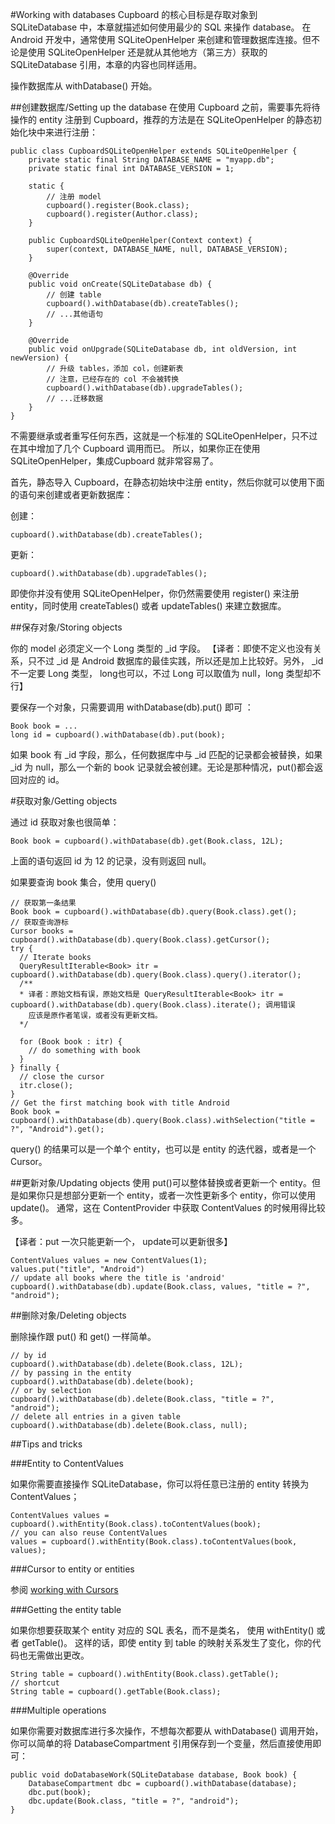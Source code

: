 #Working with databases
Cupboard 的核心目标是存取对象到 SQLiteDatabase 中，本章就描述如何使用最少的 SQL 来操作 database。
在 Android 开发中，通常使用 SQLiteOpenHelper 来创建和管理数据库连接。但不论是使用 SQLiteOpenHelper 还是就从其他地方（第三方）获取的 SQLiteDatabase 引用，本章的内容也同样适用。

操作数据库从 withDatabase() 开始。

##创建数据库/Setting up the database
在使用 Cupboard 之前，需要事先将待操作的 entity 注册到 Cupboard，推荐的方法是在 SQLiteOpenHelper 的静态初始化块中来进行注册：

    public class CupboardSQLiteOpenHelper extends SQLiteOpenHelper {
        private static final String DATABASE_NAME = "myapp.db";
        private static final int DATABASE_VERSION = 1;
    
        static {
            // 注册 model
            cupboard().register(Book.class);
            cupboard().register(Author.class);
        }
    
        public CupboardSQLiteOpenHelper(Context context) {
            super(context, DATABASE_NAME, null, DATABASE_VERSION);
        }
    
        @Override
        public void onCreate(SQLiteDatabase db) {
            // 创建 table
            cupboard().withDatabase(db).createTables();
            // ...其他语句
        }
    
        @Override
        public void onUpgrade(SQLiteDatabase db, int oldVersion, int newVersion) {
            // 升级 tables，添加 col，创建新表
            // 注意，已经存在的 col 不会被转换
            cupboard().withDatabase(db).upgradeTables();
            // ...迁移数据
        }
    }
    
不需要继承或者重写任何东西，这就是一个标准的 SQLiteOpenHelper，只不过在其中增加了几个 Cupboard 调用而已。
所以，如果你正在使用 SQLiteOpenHelper，集成Cupboard 就非常容易了。

首先，静态导入 Cupboard，在静态初始块中注册 entity，然后你就可以使用下面的语句来创建或者更新数据库：

创建：

    cupboard().withDatabase(db).createTables();

更新：

    cupboard().withDatabase(db).upgradeTables();

即使你并没有使用 SQLiteOpenHelper，你仍然需要使用 register() 来注册 entity，同时使用 createTables() 或者 updateTables() 来建立数据库。

##保存对象/Storing objects

你的 model 必须定义一个 Long 类型的 _id 字段。
【译者：即使不定义也没有关系，只不过 _id 是 Android 数据库的最佳实践，所以还是加上比较好。另外， _id 不一定要 Long 类型， long也可以，不过 Long 可以取值为 null，long 类型却不行】

要保存一个对象，只需要调用 withDatabase(db).put() 即可 ：

    Book book = ...
    long id = cupboard().withDatabase(db).put(book);
    
如果 book 有 _id 字段，那么，任何数据库中与 _id 匹配的记录都会被替换，如果 _id 为 null，那么一个新的 book 记录就会被创建。无论是那种情况，put()都会返回对应的 id。

#获取对象/Getting objects

通过 id 获取对象也很简单：

    Book book = cupboard().withDatabase(db).get(Book.class, 12L);

上面的语句返回 id 为 12 的记录，没有则返回 null。

如果要查询 book 集合，使用 query()

    // 获取第一条结果
    Book book = cupboard().withDatabase(db).query(Book.class).get();
    // 获取查询游标
    Cursor books = cupboard().withDatabase(db).query(Book.class).getCursor();
    try {
      // Iterate books
      QueryResultIterable<Book> itr = cupboard().withDatabase(db).query(Book.class).query().iterator();
      /**
      * 译者：原始文档有误，原始文档是 QueryResultIterable<Book> itr = cupboard().withDatabase(db).query(Book.class).iterate(); 调用错误
        应该是原作者笔误，或者没有更新文档。
      */
      
      for (Book book : itr) {
        // do something with book
      }
    } finally {
      // close the cursor
      itr.close();
    }
    // Get the first matching book with title Android
    Book book = cupboard().withDatabase(db).query(Book.class).withSelection("title = ?", "Android").get();

query() 的结果可以是一个单个 entity，也可以是 entity 的迭代器，或者是一个 Cursor。

##更新对象/Updating objects
使用 put()可以整体替换或者更新一个 entity。但是如果你只是想部分更新一个 entity，或者一次性更新多个 entity，你可以使用 update()。
通常，这在 ContentProvider 中获取 ContentValues 的时候用得比较多。

【译者：put 一次只能更新一个， update可以更新很多】

    ContentValues values = new ContentValues(1);
    values.put("title", "Android")
    // update all books where the title is 'android'
    cupboard().withDatabase(db).update(Book.class, values, "title = ?", "android");
    
##删除对象/Deleting objects

删除操作跟 put() 和 get() 一样简单。

    // by id
    cupboard().withDatabase(db).delete(Book.class, 12L);
    // by passing in the entity
    cupboard().withDatabase(db).delete(book);
    // or by selection
    cupboard().withDatabase(db).delete(Book.class, "title = ?", "android");
    // delete all entries in a given table
    cupboard().withDatabase(db).delete(Book.class, null);

##Tips and tricks

###Entity to ContentValues

如果你需要直接操作 SQLiteDatabase，你可以将任意已注册的 entity 转换为 ContentValues；

    ContentValues values = cupboard().withEntity(Book.class).toContentValues(book);
    // you can also reuse ContentValues
    values = cupboard().withEntity(Book.class).toContentValues(book, values);
    
###Cursor to entity or entities

参阅 [working with Cursors](./Working_with_Cursors.md)

###Getting the entity table

如果你想要获取某个 entity 对应的 SQL 表名，而不是类名， 使用 withEntity() 或者 getTable()。
这样的话，即使 entity 到 table 的映射关系发生了变化，你的代码也无需做出更改。

    String table = cupboard().withEntity(Book.class).getTable();
    // shortcut
    String table = cupboard().getTable(Book.class);

###Multiple operations

如果你需要对数据库进行多次操作，不想每次都要从 withDatabase() 调用开始，你可以简单的将 DatabaseCompartment 引用保存到一个变量，然后直接使用即可：
    
    public void doDatabaseWork(SQLiteDatabase database, Book book) {
        DatabaseCompartment dbc = cupboard().withDatabase(database);
        dbc.put(book);
        dbc.update(Book.class, "title = ?", "android");
    }


























